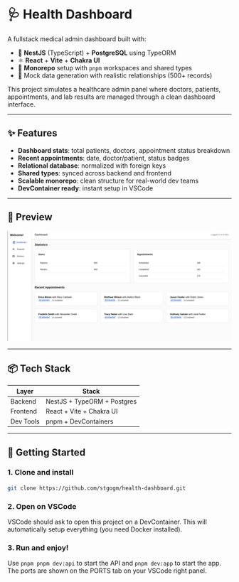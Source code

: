 # 🩺 Health Dashboard

A fullstack medical admin dashboard built with:

- 🧠 **NestJS** (TypeScript) + **PostgreSQL** using TypeORM
- ⚛️ **React** + **Vite** + **Chakra UI**
- 🧱 **Monorepo** setup with `pnpm` workspaces and shared types
- 🧪 Mock data generation with realistic relationships (500+ records)

This project simulates a healthcare admin panel where doctors, patients, appointments, and lab results are managed through a clean dashboard interface.

---

## ✨ Features

- **Dashboard stats**: total patients, doctors, appointment status breakdown
- **Recent appointments**: date, doctor/patient, status badges
- **Relational database**: normalized with foreign keys
- **Shared types**: synced across backend and frontend
- **Scalable monorepo**: clean structure for real-world dev teams
- **DevContainer ready**: instant setup in VSCode

---

## 📸 Preview

![Dashboard Screenshot](./preview.png)

---

## 📦 Tech Stack

| Layer     | Stack                       |
|-----------|-----------------------------|
| Backend   | NestJS + TypeORM + Postgres |
| Frontend  | React + Vite + Chakra UI    |
| Dev Tools | pnpm + DevContainers        |

---

## 🚀 Getting Started

### 1. Clone and install

```bash
git clone https://github.com/stgogm/health-dashboard.git
```

### 2. Open on VSCode

VSCode should ask to open this project on a DevContainer. This will automatically setup everything (you need Docker installed).

### 3. Run and enjoy!

Use `pnpm pnpm dev:api` to start the API and `pnpm dev:app` to start the app. The ports are shown on the PORTS tab on your VSCode right panel.

